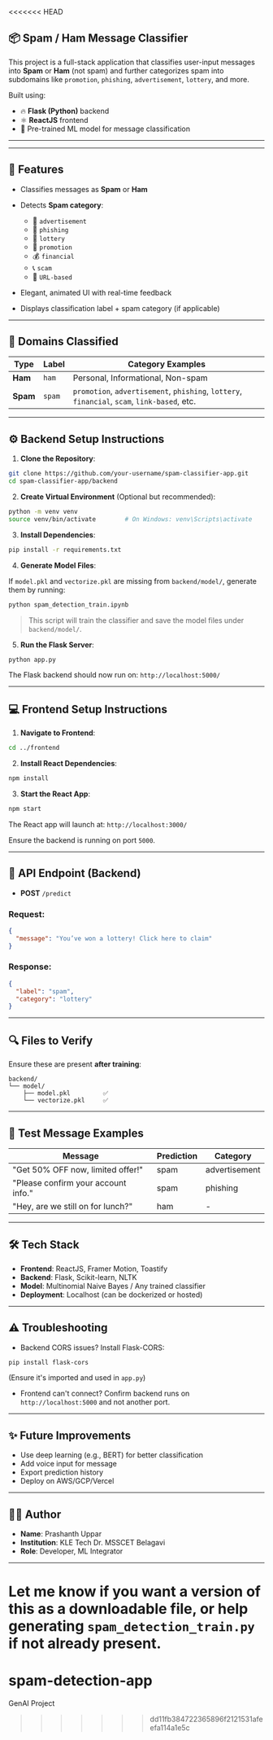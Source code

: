 <<<<<<< HEAD

## 📦 Spam / Ham Message Classifier

This project is a full-stack application that classifies user-input messages into **Spam** or **Ham** (not spam) and further categorizes spam into subdomains like `promotion`, `phishing`, `advertisement`, `lottery`, and more.

Built using:

* 🔥 **Flask (Python)** backend
* ⚛️ **ReactJS** frontend
* 🤖 Pre-trained ML model for message classification

---



---

## 🚀 Features

* Classifies messages as **Spam** or **Ham**
* Detects **Spam category**:

  * 🛒 `advertisement`
  * 🎣 `phishing`
  * 🎁 `lottery`
  * 🧾 `promotion`
  * 💰 `financial`
  * 📞 `scam`
  * 🔗 `URL-based`
* Elegant, animated UI with real-time feedback
* Displays classification label + spam category (if applicable)

---

## 🧠 Domains Classified

| Type     | Label  | Category Examples                                                                            |
| -------- | ------ | -------------------------------------------------------------------------------------------- |
| **Ham**  | `ham`  | Personal, Informational, Non-spam                                                            |
| **Spam** | `spam` | `promotion`, `advertisement`, `phishing`, `lottery`, `financial`, `scam`, `link-based`, etc. |

---

## ⚙️ Backend Setup Instructions

1. **Clone the Repository**:

```bash
git clone https://github.com/your-username/spam-classifier-app.git
cd spam-classifier-app/backend
```

2. **Create Virtual Environment** (Optional but recommended):

```bash
python -m venv venv
source venv/bin/activate        # On Windows: venv\Scripts\activate
```

3. **Install Dependencies**:

```bash
pip install -r requirements.txt
```

4. **Generate Model Files**:

If `model.pkl` and `vectorize.pkl` are missing from `backend/model/`, generate them by running:

```bash
python spam_detection_train.ipynb
```

> This script will train the classifier and save the model files under `backend/model/`.

5. **Run the Flask Server**:

```bash
python app.py
```

The Flask backend should now run on: `http://localhost:5000/`

---

## 💻 Frontend Setup Instructions

1. **Navigate to Frontend**:

```bash
cd ../frontend
```

2. **Install React Dependencies**:

```bash
npm install
```

3. **Start the React App**:

```bash
npm start
```

The React app will launch at: `http://localhost:3000/`

Ensure the backend is running on port `5000`.

---

## 📝 API Endpoint (Backend)

* **POST** `/predict`

### Request:

```json
{
  "message": "You’ve won a lottery! Click here to claim"
}
```

### Response:

```json
{
  "label": "spam",
  "category": "lottery"
}
```

---

## 🔍 Files to Verify

Ensure these are present **after training**:

```
backend/
└── model/
    ├── model.pkl         ✅
    └── vectorize.pkl     ✅
```

---

## 🧪 Test Message Examples

| Message                             | Prediction | Category      |
| ----------------------------------- | ---------- | ------------- |
| "Get 50% OFF now, limited offer!"   | spam       | advertisement |
| "Please confirm your account info." | spam       | phishing      |
| "Hey, are we still on for lunch?"   | ham        | -             |

---

## 🛠️ Tech Stack

* **Frontend**: ReactJS, Framer Motion, Toastify
* **Backend**: Flask, Scikit-learn, NLTK
* **Model**: Multinomial Naive Bayes / Any trained classifier
* **Deployment**: Localhost (can be dockerized or hosted)

---

## ⚠️ Troubleshooting

* Backend CORS issues? Install Flask-CORS:

```bash
pip install flask-cors
```

(Ensure it's imported and used in `app.py`)

* Frontend can't connect? Confirm backend runs on `http://localhost:5000` and not another port.

---

## ✨ Future Improvements

* Use deep learning (e.g., BERT) for better classification
* Add voice input for message
* Export prediction history
* Deploy on AWS/GCP/Vercel

---

## 👨‍💻 Author

* **Name**: Prashanth Uppar
* **Institution**: KLE Tech Dr. MSSCET Belagavi
* **Role**: Developer, ML Integrator

---

Let me know if you want a version of this as a downloadable file, or help generating `spam_detection_train.py` if not already present.
=======
# spam-detection-app
GenAI Project
>>>>>>> dd11fb384722365896f2121531afeefa114a1e5c
